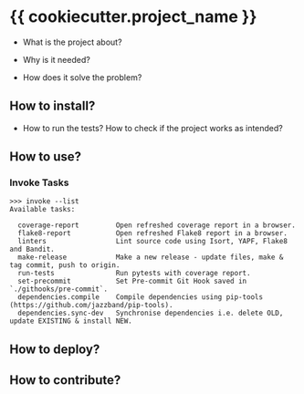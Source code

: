 # {{ cookiecutter.project_name }}

+ What is the project about?

+ Why is it needed?

+ How does it solve the problem?


## How to install?

+ How to run the tests? How to check if the project works as intended?


## How to use?

### Invoke Tasks

```shell
>>> invoke --list
Available tasks:

  coverage-report         Open refreshed coverage report in a browser.
  flake8-report           Open refreshed Flake8 report in a browser.
  linters                 Lint source code using Isort, YAPF, Flake8 and Bandit.
  make-release            Make a new release - update files, make & tag commit, push to origin.
  run-tests               Run pytests with coverage report.
  set-precommit           Set Pre-commit Git Hook saved in `./githooks/pre-commit`.
  dependencies.compile    Compile dependencies using pip-tools (https://github.com/jazzband/pip-tools).
  dependencies.sync-dev   Synchronise dependencies i.e. delete OLD, update EXISTING & install NEW.
```


## How to deploy?


## How to contribute?
